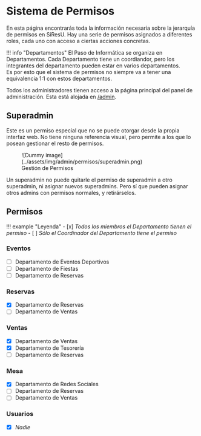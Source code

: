 # Sistema de Permisos

En esta página encontrarás toda la información necesaria sobre la jerarquía de permisos en
SiResU. Hay una serie de permisos asignados a diferentes roles, cada uno con acceso a ciertas
acciones concretas.

!!! info "Departamentos"
    El Paso de Informática se organiza en Departamentos. Cada Departamento tiene un coordiandor,
    pero los integrantes del departamento pueden estar en varios departamentos.  
    Es por esto que el sistema de permisos no siempre va a tener una equivalencia 1:1 con estos
    departamentos.

Todos los administradores tienen acceso a la página principal del panel de administración. Esta
está alojada en [/admin](https://reservas.pasoinfo.xyz/admin/).

## Superadmin

Este es un permiso especial que no se puede otorgar desde la propia interfaz web. No tiene
ninguna referencia visual, pero permite a los que lo posean gestionar el resto de permisos.

<figure markdown>
  ![Dummy image](../assets/img/admin/permisos/superadmin.png)
  <figcaption>Gestión de Permisos</figcaption>
</figure>

Un superadmin no puede quitarle el permiso de superadmin a otro superadmin, ni asignar nuevos
superadmins. Pero sí que pueden asignar otros admins con permisos normales, y retirárselos.

## Permisos

!!! example "Leyenda"
    - [x] _Todos los miembros el Departamento tienen el permiso_
    - [ ] _Sólo el Coordinador del Departamento tiene el permiso_

### Eventos

- [ ] Departamento de Eventos Deportivos
- [ ] Departamento de Fiestas
- [ ] Departamento de Reservas

### Reservas

- [x] Departamento de Reservas
- [ ] Departamento de Ventas

### Ventas

- [x] Departamento de Ventas
- [x] Departamento de Tesorería
- [ ] Departamento de Reservas

### Mesa

- [x] Departamento de Redes Sociales
- [ ] Departamento de Reservas
- [ ] Departamento de Ventas

### Usuarios

- [x] _Nadie_
